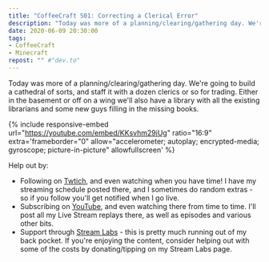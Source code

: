 ```yaml
---
title: "CoffeeCraft S01: Correcting a Clerical Error"
description: "Today was more of a planning/clearing/gathering day. We're going to build a cathedral of sorts, and staff it with a dozen clerics or so for trading. Either in the basement or off on a wing we'll also have a library with all the existing librarians and some new guys filling in the missing books."
date: 2020-06-09 20:30:00
tags:
- CoffeeCraft
- Minecraft
repost: "" #"dev.to"
---
```


Today was more of a planning/clearing/gathering day. We're going to build a cathedral of sorts, and staff it with a dozen clerics or so for trading. Either in the basement or off on a wing we'll also have a library with all the existing librarians and some new guys filling in the missing books.
<!--more-->

{% include responsive-embed url="https://youtube.com/embed/KKsvhm29iUg" ratio="16:9" extra='frameborder="0" allow="accelerometer; autoplay; encrypted-media; gyroscope; picture-in-picture" allowfullscreen' %}

Help out by:
 * Following on [Twtich](https://twitch.tv/AnonJr_Live), and even watching when you have time! I have my streaming schedule posted there, and I sometimes do random extras - so if you follow you'll get notified when I go live.
 * Subscribing on [YouTube](http://www.youtube.com/channel/UCXafqhKHbkSUIrq0LAuu0tw), and even watching there from time to time. I'll post all my Live Stream replays there, as well as episodes and various other bits.
 * Support through [Stream Labs](https://streamlabs.com/anonjr_live) - this is pretty much running out of my back pocket. If you're enjoying the content, consider helping out with some of the costs by donating/tipping on my Stream Labs page.